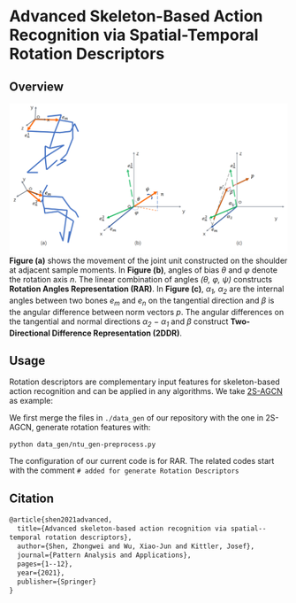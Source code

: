 # Advanced Skeleton-Based Action Recognition via Spatial-Temporal Rotation Descriptors
## Overview
![](./Rotation_descriptors.png)
**Figure (a)** shows the movement of the joint unit constructed on the shoulder at adjacent sample moments. In **Figure (b)**, angles of bias *θ* and *φ* denote the rotation axis *n*. The linear combination of angles *(θ, φ, ψ)* constructs **Rotation Angles Representation (RAR)**. In **Figure (c)**, *α<sub>1</sub>, α<sub>2</sub>* are the internal angles between two bones *e<sub>m</sub>* and *e<sub>n</sub>* on the tangential direction and *β* is the angular difference between norm vectors *p*. The angular differences on the tangential and normal directions *α<sub>2</sub> − α<sub>1</sub>* and *β* construct **Two-Directional Difference Representation (2DDR)**.

## Usage
Rotation descriptors are complementary input features for skeleton-based action recognition and can be applied in any algorithms. We take [2S-AGCN](https://github.com/lshiwjx/2S-AGCN) as example:

We first merge the files in ```./data_gen``` of our repository with the one in 2S-AGCN, generate rotation features with:
```
python data_gen/ntu_gen-preprocess.py
```
The configuration of our current code is for RAR. The related codes start with the comment ```# added for generate Rotation Descriptors```

## Citation
```
@article{shen2021advanced,
  title={Advanced skeleton-based action recognition via spatial--temporal rotation descriptors},
  author={Shen, Zhongwei and Wu, Xiao-Jun and Kittler, Josef},
  journal={Pattern Analysis and Applications},
  pages={1--12},
  year={2021},
  publisher={Springer}
}
```
